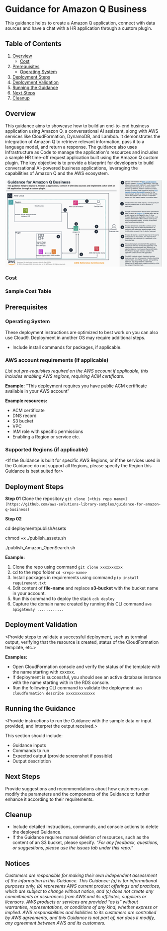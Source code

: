 # Guidance for Amazon Q Business

This guidance helps to create a Amazon Q application, connect with data sources and have a chat with a HR application through a custom plugin.

## Table of Contents 

1. [Overview](#overview)
    - [Cost](#cost)
2. [Prerequisites](#prerequisites)
    - [Operating System](#operating-system)
3. [Deployment Steps](#deployment)
4. [Deployment Validation](#deployment)
5. [Running the Guidance](#running-the-guidance)
6. [Next Steps](#next-steps)
7. [Cleanup](#cleanup)

## Overview

This guidance aims to showcase how to build an end-to-end business application using Amazon Q, a conversational AI assistant, along with AWS services like CloudFormation, DynamoDB, and Lambda. It demonstrates the integration of Amazon Q to retrieve relevant information, pass it to a language model, and return a response. The guidance also uses Infrastructure as Code to manage the application's resources and includes a sample HR time-off request application built using the Amazon Q custom plugin. The key objective is to provide a blueprint for developers to build conversational AI-powered business applications, leveraging the capabilities of Amazon Q and the AWS ecosystem.

![Architecture Diagram](./assets/archdiagram.png)

### Cost 



### Sample Cost Table 


## Prerequisites 

### Operating System 

These deployment instructions are optimized to best work on **<MacI>** you can also use Cloud9.  Deployment in another OS may require additional steps.

- Include install commands for packages, if applicable.


### AWS account requirements (If applicable)

*List out pre-requisites required on the AWS account if applicable, this includes enabling AWS regions, requiring ACM certificate.*

**Example:** “This deployment requires you have public ACM certificate available in your AWS account”

**Example resources:**
- ACM certificate 
- DNS record
- S3 bucket
- VPC
- IAM role with specific permissions
- Enabling a Region or service etc.


### Supported Regions (if applicable)

<If the Guidance is built for specific AWS Regions, or if the services used in the Guidance do not support all Regions, please specify the Region this Guidance is best suited for>


## Deployment Steps
**Step 01**
Clone the repository ```git clone [<this repo name>](https://github.com/aws-solutions-library-samples/guidance-for-amazon-q-business) ```

**Step 02**

cd deployment/publishAssets

chmod +x ./publish_assets.sh

./publish_Amazon_OpenSearch.sh


 
**Example:**

1. Clone the repo using command ```git clone xxxxxxxxxx```
2. cd to the repo folder ```cd <repo-name>```
3. Install packages in requirements using command ```pip install requirement.txt```
4. Edit content of **file-name** and replace **s3-bucket** with the bucket name in your account.
5. Run this command to deploy the stack ```cdk deploy``` 
6. Capture the domain name created by running this CLI command ```aws apigateway ............```



## Deployment Validation  

<Provide steps to validate a successful deployment, such as terminal output, verifying that the resource is created, status of the CloudFormation template, etc.>


**Examples:**

* Open CloudFormation console and verify the status of the template with the name starting with xxxxxx.
* If deployment is successful, you should see an active database instance with the name starting with <xxxxx> in        the RDS console.
*  Run the following CLI command to validate the deployment: ```aws cloudformation describe xxxxxxxxxxxxx```



## Running the Guidance 

<Provide instructions to run the Guidance with the sample data or input provided, and interpret the output received.> 

This section should include:

* Guidance inputs
* Commands to run
* Expected output (provide screenshot if possible)
* Output description



## Next Steps 

Provide suggestions and recommendations about how customers can modify the parameters and the components of the Guidance to further enhance it according to their requirements.


## Cleanup 

- Include detailed instructions, commands, and console actions to delete the deployed Guidance.
- If the Guidance requires manual deletion of resources, such as the content of an S3 bucket, please specify.
 *“For any feedback, questions, or suggestions, please use the issues tab under this repo.”*


## Notices 

*Customers are responsible for making their own independent assessment of the information in this Guidance. This Guidance: (a) is for informational purposes only, (b) represents AWS current product offerings and practices, which are subject to change without notice, and (c) does not create any commitments or assurances from AWS and its affiliates, suppliers or licensors. AWS products or services are provided “as is” without warranties, representations, or conditions of any kind, whether express or implied. AWS responsibilities and liabilities to its customers are controlled by AWS agreements, and this Guidance is not part of, nor does it modify, any agreement between AWS and its customers.*

